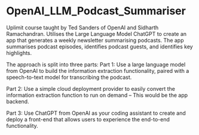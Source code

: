 # OpenAI_LLM_Podcast_Summariser
Uplimit course taught by Ted Sanders of OpenAI and Sidharth Ramachandran. Utilises the Large Language Model ChatGPT to create an app that generates a weekly newsletter summarising podcasts. The app summarises podcast episodes, identifies podcast guests, and identifies key highlights.  

The approach is split into three parts:
Part 1: Use a large language model from OpenAI to build the information extraction functionality, paired with a speech-to-text model for transcribing the podcast.

Part 2: Use a simple cloud deployment provider to easily convert the information extraction function to run on demand – This would be the app backend.

Part 3: Use ChatGPT from OpenAI as your coding assistant to create and deploy a front-end that allows users to experience the end-to-end functionality.
